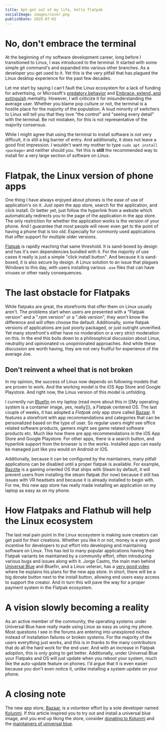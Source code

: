 ```yaml
---
title: Apt-get out of my life, hello flatpak
socialImage: images/cover.png
publishDate: 2025-07-02
---
```

# No, don't embrace the terminal
At the beginning of my software development career, long before I transitioned to Linux, I was introduced to the terminal. It started with some simple git command's and expanded into various other branches. As a developer you get used to it. Yet this is the very pitfall that has plagued the Linux desktop experience for the past few decades. 

Let me start by saying I can't fault the Linux ecosystem for a lack of funding for advertising, or Microsoft's [predatory behavior](https://www.justice.gov/atr/us-v-microsoft-proposed-findings-fact-0) and [Embrace, extend, and extinguish](https://en.wikipedia.org/wiki/Embrace,_extend,_and_extinguish) mentality. However, I will criticize it for misunderstanding the average user. Whether you blame pop culture or not, the terminal is a hostile place for the majority of the population. 
A loud minority of switchers to Linux will tell you that they love "the control" and "seeing every detail" with the terminal. Be not mistaken, for this is not representative of the majority consensus.

While I might agree that using the terminal to install software is not very difficult, it is still a big barrier of entry. And additionally, it does not leave a good first impression. I wouldn't want my mother to type `sudo apt install <package>` and neither should you. Yet this is **still** the recommended way to install for a very large section of software on Linux.

# Flatpak, the Linux version of phone apps
One thing I have always enjoyed about phones is the ease of use of application's on it. Just open the app store, search for the application, and click install. Or better yet, just follow the hyperlink from a website which automatically redirects you to the page of the application in the app store. The only restriction for whether the application works is the version of your phone. And I guarantee that most people will never even get to the point of having a phone that is too old. Especially for commonly used applications that offer support for multiple older versions.

[Flatpak](https://flatpak.org/) is rapidly reaching that same threshold. It is sand-boxed by design and has it's own dependencies bundled with it. For the majority of use cases it really is just a simple "click install button". And because it is sand-boxed, it is also secure by design. A Linux solution to an issue that plagues Windows to this day, with users installing various `.exe` files that can have viruses or other nasty consequences.

# The last obstacle for Flatpaks
While flatpaks are great, the storefronts that offer them on Linux usually aren't. 
The problems start when users are presented with a "Flatpak version" and a ".rpm version" or a ".deb version", they won't know the difference and will often choose the default. 
Additionally, some flatpak versions of applications are just poorly packaged, or just outright unverified. Yet many storefront's either have no moderation or a very strict moderation on this. In the end this boils down to a philosophical discussion about Linux, neutrality and opinionated vs unopinionated approaches. And while these discussion are worth having, they are not very fruitful for experience of the average Joe.

## Don't reinvent a wheel that is not broken
In my opinion, the success of Linux now depends on following models that are proven to work. And the working model is the iOS App Store and Google Playstore. And right now, the Linux version of this model is unfolding. 

I currently run [Bluefin](https://projectbluefin.io/) on my laptop (read more about this in [[My operating system is a container image, yes, really]]), a Flatpak centered OS. The last couple of weeks, it has adopted a *Flatpak only* app store called [Bazaar](https://github.com/kolunmi/bazaar). It features a storefront with app recommendations and categories that can be personalized based on the type of user. So regular users might see office related software products, gamers might see game related software products etc. Much like how there are app recommendations in the iOS App Store and Google Playstore. For other apps, there is a search button, and hyperlink support from the browser is in the works. Installed apps can easily be managed just like you would on Android or iOS.

Additionally, because it can be configured by the maintainers, many pitfall applications can be disabled until a proper flatpak is available. For example, [Bazzite](https://bazzite.gg/) is a gaming oriented OS that ships with Steam by default, it will prevent users from installing the steam flatpak (for now) because it still has issues with VR headsets and because it is already installed to begin with. 
For me, this new app store has really made installing an application on my laptop as easy as on my phone.

# How Flatpaks and Flathub will help the Linux ecosystem
The last real pain point in the Linux ecosystem is making sure creators can get paid for their creations. Whether you like it or not, money is a very good incentive for developers to put effort into developing and maintaining software on Linux. This has led to many popular applications having their Flatpak variants be maintained by a community effort, often introducing various bugs and issues along with it. Jorge Castro, the main man behind [Universal Blue](https://universal-blue.org/) and Bluefin, and a Linux veteran, has a [very good video](https://www.youtube.com/watch?v=W7KHqVrh25Q) where he explains his plans for the new app store. In short, there will be a big donate button next to the install button, allowing end users easy access to support the creator. And in turn this will pave the way for a proper payment system in the Flatpak ecosystem.

# A vision slowly becoming a reality
As an active member of the community, the operating systems under Universal Blue have really made using Linux as easy as using my phone. Most questions I see in the forums are entering into unexplored niches instead of installation failures or broken systems. For the majority of the users everything just works, and this is in thanks to the many contributors that do all the hard work for the end user. And with an increase in Flatpak adoption, this is only going to get better. 
Additionally, under Universal Blue your Flatpaks and OS will just update when you reboot your system, much like the auto-update feature on phones. I'd argue that it is even easier because you don't even notice it, unlike installing a system update on your phone. 

# A closing note
The new app store, [Bazaar](https://github.com/kolunmi/bazaar), is a volunteer effort by a sole developer named [Kolunmi](https://github.com/kolunmi). If this article inspired you to try out and install a universal blue image, and you end up liking the store, consider [donating to Kolunmi](https://ko-fi.com/kolunmi) and the [maintainers of universal blue](https://github.com/ublue-os).